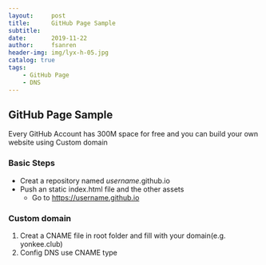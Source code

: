 ```yaml
---
layout:     post
title:      GitHub Page Sample
subtitle:   
date:       2019-11-22
author:     fsanren
header-img: img/lyx-h-05.jpg
catalog: true
tags:
    - GitHub Page
    - DNS
---
```


## GitHub Page Sample

Every GitHub Account has 300M space for free and you can build your own website using Custom domain


### Basic Steps

 - Creat a repository named _username_.github.io
 - Push an static index.html file and the other assets
    - Go to <a href="https://username.github.io" target="_blank">https://username.github.io</a>
     
	
### Custom domain

 1. Creat a CNAME file in root folder and fill with your domain(e.g. yonkee.club)
 2. Config DNS use CNAME type 

 

